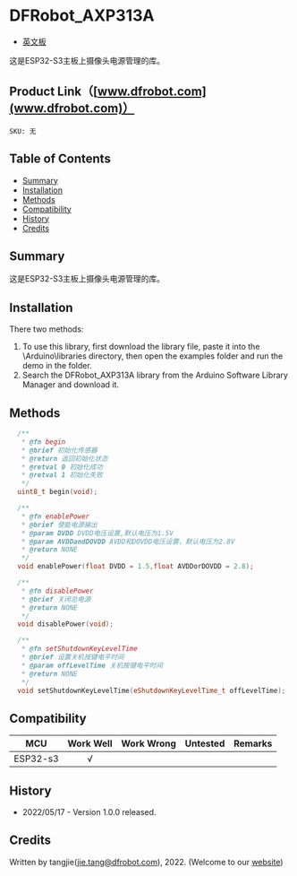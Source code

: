 # DFRobot_AXP313A

* [英文板](./README.md)

这是ESP32-S3主板上摄像头电源管理的库。


## Product Link（[www.dfrobot.com](www.dfrobot.com)）
    SKU: 无

## Table of Contents
  - [Summary](#summary)
  - [Installation](#installation)
  - [Methods](#methods)
  - [Compatibility](#compatibility)
  - [History](#history)
  - [Credits](#credits)

## Summary
这是ESP32-S3主板上摄像头电源管理的库。

## Installation

There two methods: 
1. To use this library, first download the library file, paste it into the \Arduino\libraries directory, then open the examples folder and run the demo in the folder.
2. Search the DFRobot_AXP313A library from the Arduino Software Library Manager and download it.

## Methods

```C++
  /**
   * @fn begin
   * @brief 初始化传感器
   * @return 返回初始化状态
   * @retval 0 初始化成功
   * @retval 1 初始化失败
   */
  uint8_t begin(void);

  /**
   * @fn enablePower
   * @brief 使能电源输出
   * @param DVDD DVDD电压设置,默认电压为1.5V
   * @param AVDDandDOVDD AVDD和DOVDD电压设置，默认电压为2.8V
   * @return NONE
   */
  void enablePower(float DVDD = 1.5,float AVDDorDOVDD = 2.8);

  /**
   * @fn disablePower
   * @brief 关闭总电源
   * @return NONE
   */
  void disablePower(void);

  /**
   * @fn setShutdownKeyLevelTime
   * @brief 设置关机按键电平时间
   * @param offLevelTime 关机按键电平时间
   * @return NONE
   */
  void setShutdownKeyLevelTime(eShutdownKeyLevelTime_t offLevelTime);
```
## Compatibility

MCU                |  Work Well    | Work Wrong   | Untested    | Remarks
------------------ | :----------: | :----------: | :---------: | -----
ESP32-s3           |      √       |              |             | 


## History

- 2022/05/17 - Version 1.0.0 released.

## Credits

Written by tangjie(jie.tang@dfrobot.com), 2022. (Welcome to our [website](https://www.dfrobot.com/))

